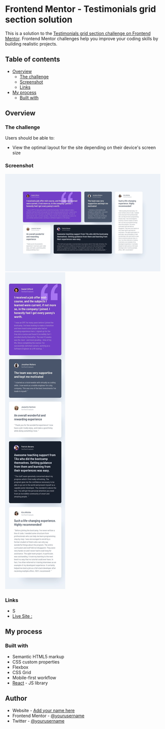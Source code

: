 # Frontend Mentor - Testimonials grid section solution

This is a solution to the [Testimonials grid section challenge on Frontend Mentor](https://www.frontendmentor.io/challenges/testimonials-grid-section-Nnw6J7Un7). Frontend Mentor challenges help you improve your coding skills by building realistic projects. 

## Table of contents

- [Overview](#overview)
  - [The challenge](#the-challenge)
  - [Screenshot](#screenshot)
  - [Links](#links)
- [My process](#my-process)
  - [Built with](#built-with)
  



## Overview

### The challenge

Users should be able to:

- View the optimal layout for the site depending on their device's screen size

### Screenshot

![](./screenshot.jpg)
![](./mobile.jpg)

### Links

- S
- [Live Site :](https://testimonial-section-grid.vercel.app/)

## My process

### Built with

- Semantic HTML5 markup
- CSS custom properties
- Flexbox
- CSS Grid
- Mobile-first workflow
- [React](https://reactjs.org/) - JS library




## Author

- Website - [Add your name here](https://www.sai-prasad.me)
- Frontend Mentor - [@yourusername](https://www.frontendmentor.io/profile/sai-prasad-1)
- Twitter - [@yourusername](https://www.twitter.com/Sai_prasad_2003)




